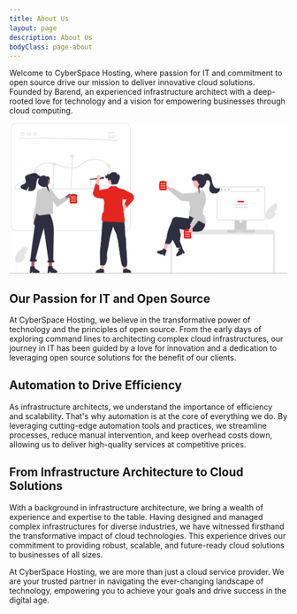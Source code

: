 ```yaml
---
title: About Us
layout: page
description: About Us
bodyClass: page-about
---
```


Welcome to CyberSpace Hosting, where passion for IT and commitment to open source drive our mission to deliver innovative cloud solutions. Founded by Barend, an experienced infrastructure architect with a deep-rooted love for technology and a vision for empowering businesses through cloud computing.

![About Us](/images/illustrations/about_us.svg)

## Our Passion for IT and Open Source

At CyberSpace Hosting, we believe in the transformative power of technology and the principles of open source. From the early days of exploring command lines to architecting complex cloud infrastructures, our journey in IT has been guided by a love for innovation and a dedication to leveraging open source solutions for the benefit of our clients.

## Automation to Drive Efficiency

As infrastructure architects, we understand the importance of efficiency and scalability. That's why automation is at the core of everything we do. By leveraging cutting-edge automation tools and practices, we streamline processes, reduce manual intervention, and keep overhead costs down, allowing us to deliver high-quality services at competitive prices.

## From Infrastructure Architecture to Cloud Solutions

With a background in infrastructure architecture, we bring a wealth of experience and expertise to the table. Having designed and managed complex infrastructures for diverse industries, we have witnessed firsthand the transformative impact of cloud technologies. This experience drives our commitment to providing robust, scalable, and future-ready cloud solutions to businesses of all sizes.

At CyberSpace Hosting, we are more than just a cloud service provider. We are your trusted partner in navigating the ever-changing landscape of technology, empowering you to achieve your goals and drive success in the digital age.